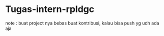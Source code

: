 ﻿# Tugas-intern-rpldgc
 note : buat project nya bebas buat kontribusi, kalau bisa push yg udh ada aja
